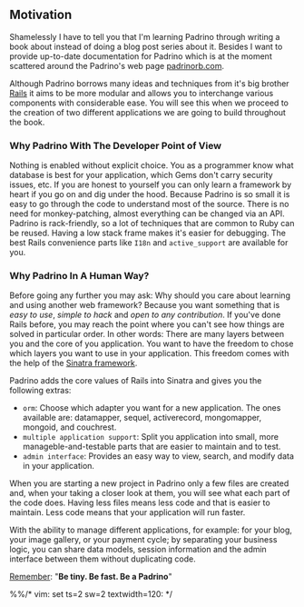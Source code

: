 ## Motivation

Shamelessly I have to tell you that I'm learning Padrino through writing a book about instead of doing a blog post
series about it. Besides I want to provide up-to-date documentation for Padrino which is at the moment scattered around
the Padrino's web page [padrinorb.com](http://www.padrinorb.com/).


Although Padrino borrows many ideas and techniques from it's big brother [Rails](http://rubyonrails.org/) it aims to be
more modular and allows you to interchange various components with considerable ease. You will see this when we proceed
to the creation of two different applications we are going to build throughout the book.


### Why Padrino With The Developer Point of View

Nothing is enabled without explicit choice. You as a programmer know what database is best for your application, which
Gems don't carry security issues, etc. If you are honest to yourself you can only learn a framework by heart if you go
on and dig under the hood. Because Padrino is so small it is easy to go through the code to understand most of the
source. There is no need for monkey-patching, almost everything can be changed via an API. Padrino is rack-friendly, so
a lot of techniques that are common to Ruby can be reused. Having a low stack frame makes it's easier for debugging. The
best Rails convenience parts like `I18n` and `active_support` are available for you.


### Why Padrino In A Human Way?

Before going any further you may ask: Why should you care about learning and using another web framework? Because you
want something that is *easy to use*, *simple to hack* and *open to any contribution*. If you've done Rails before, you
may reach the point where you can't see how things are solved in particular order. In other words: There are many layers
between you and the core of you application. You want to have the freedom to chose which layers you want to use in your
application. This freedom comes with the help of the [Sinatra framework](http://www.sinatrarb.com/).


Padrino adds the core values of Rails into Sinatra and gives you the following extras:


- `orm`: Choose which adapter you want for a new application. The ones available are: datamapper, sequel, activerecord,
  mongomapper, mongoid, and couchrest.
- `multiple application support`: Split you application into small, more manageble-and-testable parts that are easier to
  maintain and to test.
- `admin interface`: Provides an easy way to view, search, and modify data in your application.


When you are starting a new project in Padrino only a few files are created and, when your taking a closer look at them,
you will see what each part of the code does. Having less files means less code and that is easier to maintain. Less code
means that your application will run faster.


With the ability to manage different applications, for example: for your blog, your image gallery, or your payment
cycle; by separating your business logic, you can share data models, session information and the admin interface between
them without duplicating code.


[Remember](https://speakerdeck.com/daddye/padrino-framework-0-dot-11-and-1-dot-0): "**Be tiny. Be fast. Be a Padrino**"

%%/* vim: set ts=2 sw=2 textwidth=120: */
